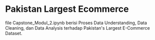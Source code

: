 # Pakistan Largest Ecommerce
file Capstone_Modul_2.ipynb berisi Proses Data Understanding, Data Cleaning, dan Data Analysis terhadap Pakistan's Largest E-Commerce Dataset.
